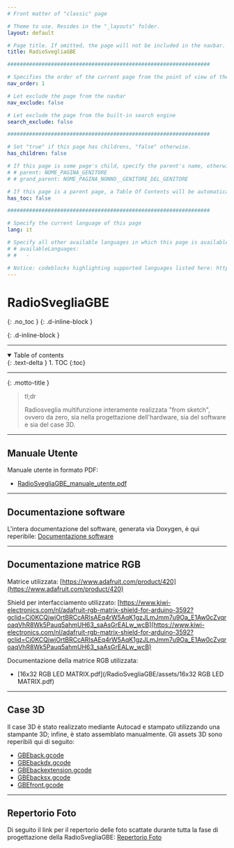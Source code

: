 ```yaml
---
# Front matter of "classic" page

# Theme to use. Resides in the "_layouts" folder.
layout: default

# Page title. If omitted, the page will not be included in the navbar.
title: RadioSvegliaGBE

#################################################################

# Specifies the order of the current page from the point of view of the navbar. Can have repetition in the numbers, for parent-child hierarchies.
nav_order: 1

# Let exclude the page from the navbar
nav_exclude: false

# Let exclude the page from the built-in search engine
search_exclude: false

#################################################################

# Set "true" if this page has childrens, "false" otherwise.
has_children: false

# If this page is some page's child, specify the parent's name, otherwise comment out the option. If this page is some page's grandchild, specify grandparent's name, otherwise comment out the option.
# # parent: NOME_PAGINA_GENITORE
# # grand_parent: NOME_PAGINA_NONNO__GENITORE_DEL_GENITORE

# If this page is a parent page, a Table Of Contents will be automatically generated containing all related child pages. Use the option below to disable this functionality. Should always be set to "false".
has_toc: false

#################################################################

# Specify the current language of this page
lang: it

# Specify all other available languages in which this page is available. If there's no other language in addition to "lang", comment out this option.
# # availableLanguages:
# #   - 

# Notice: codeblocks highlighting supported languages listed here: https://www.fabriziomusacchio.com/blog/2021-08-11-Syntax_Highlighting_in_Jekyll/
---
```


# RadioSvegliaGBE
{: .no_toc }
{: .d-inline-block }

<div id="projects-label-1"></div>
{: .d-inline-block }

<script type="module">
  selfsustainable_fill_labels_state("projects-label-1");
</script>

<div id="projects-label-2"></div>

<script type="module">
  selfsustainable_fill_labels_state("projects-label-2");
</script>

---

<!-- Table of contents -->
<details open markdown="block">
  <summary>
    Table of contents
  </summary>
  {: .text-delta }
1. TOC
{:toc}
</details>

---

{: .motto-title }
> <p class="blockquote-title-fixer-purple">tl;dr</p>
>
> Radiosveglia multifunzione interamente realizzata "from sketch", ovvero da zero, sia nella progettazione dell'hardware, sia del software e sia del case 3D.

---

## Manuale Utente

Manuale utente in formato PDF:

- <i class="fa-solid fa-file-pdf fa-2x"></i> [RadioSvegliaGBE_manuale_utente.pdf](/RadioSvegliaGBE/assets/RadioSvegliaGBE_manuale_utente.pdf)

---

## Documentazione software

L'intera documentazione del software, generata via Doxygen, è qui reperibile: [Documentazione software](/RadioSvegliaGBE/pages/it/PartialSourceCodeDocumentation/doxygen/html/index.html)

---

## Documentazione matrice RGB

Matrice utilizzata: [https://www.adafruit.com/product/420](https://www.adafruit.com/product/420)

Shield per interfacciamento utilizzato: [https://www.kiwi-electronics.com/nl/adafruit-rgb-matrix-shield-for-arduino-3592?gclid=Cj0KCQjwjOrtBRCcARIsAEq4rW5AqK1gzJLmJmm7u9Oa_E1Aw0cZvqroaqVhR8Wk5Pauq5ahmUH63_saAsGrEALw_wcB](https://www.kiwi-electronics.com/nl/adafruit-rgb-matrix-shield-for-arduino-3592?gclid=Cj0KCQjwjOrtBRCcARIsAEq4rW5AqK1gzJLmJmm7u9Oa_E1Aw0cZvqroaqVhR8Wk5Pauq5ahmUH63_saAsGrEALw_wcB)

Documentazione della matrice RGB utilizzata:

- <i class="fa-solid fa-file-pdf fa-2x"></i> [16x32 RGB LED MATRIX.pdf](/RadioSvegliaGBE/assets/16x32 RGB LED MATRIX.pdf)

---

## Case 3D

Il case 3D è stato realizzato mediante Autocad e stampato utilizzando una stampante 3D; infine, è stato assemblato manualmente. Gli assets 3D sono reperibili qui di seguito:

- <i class="fa-solid fa-cube fa-2x"></i> <i class="fa-solid fa-file-code fa-2x"></i> [GBEback.gcode](/RadioSvegliaGBE/src/gcodes/GBEback.gcode)
- <i class="fa-solid fa-cube fa-2x"></i> <i class="fa-solid fa-file-code fa-2x"></i> [GBEbackdx.gcode](/RadioSvegliaGBE/src/gcodes/GBEbackdx.gcode)
- <i class="fa-solid fa-cube fa-2x"></i> <i class="fa-solid fa-file-code fa-2x"></i> [GBEbackextension.gcode](/RadioSvegliaGBE/src/gcodes/GBEbackextension.gcode)
- <i class="fa-solid fa-cube fa-2x"></i> <i class="fa-solid fa-file-code fa-2x"></i> [GBEbacksx.gcode](/RadioSvegliaGBE/src/gcodes/GBEbacksx.gcode)
- <i class="fa-solid fa-cube fa-2x"></i> <i class="fa-solid fa-file-code fa-2x"></i> [GBEfront.gcode](/RadioSvegliaGBE/src/gcodes/GBEfront.gcode)

---

## Repertorio Foto

Di seguito il link per il repertorio delle foto scattate durante tutta la fase di progettazione della RadioSvegliaGBE: <a href="https://www.icloud.com/sharedalbum/#B0d5nhQSTuYRtnd" target="_blank">Repertorio Foto</a>
